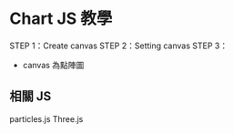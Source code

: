 # Chart JS 教學

STEP 1：Create canvas
STEP 2：Setting canvas
STEP 3：

* canvas 為點陣圖

## 相關 JS

<a herf="https://vincentgarreau.com/particles.js/">particles.js</a>
<a herf="https://threejs.org/">Three.js</a>
